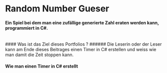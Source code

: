 #  Random Number Gueser
#### Ein Spiel bei dem man eine zufällige generierte Zahl eraten werden kann, programmiert in C#.
<br/>
#### Was ist das Ziel dieses Portfolios ?
###### Die Leserin oder der Leser kann am Ende dieses Beitrages einen Timer in C# erstellen und weiss wie man damit die Zeit stoppen kann. 

#### Wie man einen Timer in C# erstellt
